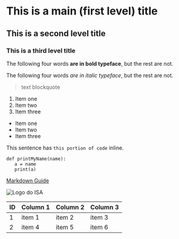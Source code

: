 # This is a main (first level) title
## This is a second level title
### This is a third level title

The following four words **are in bold typeface**, but the rest are not.

The following four words *are in italic typeface*, but the rest are not.
> text blockquote
1. Item one
2. Item two
3. Item three
- Item one
- Item two
- Item three

This sentence has `this portion of code` inline.
```
def printMyName(name):
   a = name
   print(a)
```
[Markdown Guide](https://www.markdownguide.org/)

![Logo do ISA](./images/logo_ISA.png)

|ID| Column 1| Column 2| Column 3|
|--|---------|---------|---------|
|1 | item 1  | item 2  | item 3  |
|2 | item 4  | item 5  | item 6  |
